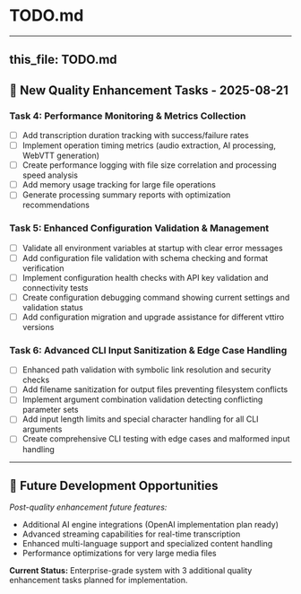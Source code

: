 # TODO.md
---
this_file: TODO.md
---




## 🎯 **New Quality Enhancement Tasks** - 2025-08-21

### Task 4: Performance Monitoring & Metrics Collection
- [ ] Add transcription duration tracking with success/failure rates
- [ ] Implement operation timing metrics (audio extraction, AI processing, WebVTT generation)
- [ ] Create performance logging with file size correlation and processing speed analysis
- [ ] Add memory usage tracking for large file operations
- [ ] Generate processing summary reports with optimization recommendations

### Task 5: Enhanced Configuration Validation & Management  
- [ ] Validate all environment variables at startup with clear error messages
- [ ] Add configuration file validation with schema checking and format verification
- [ ] Implement configuration health checks with API key validation and connectivity tests
- [ ] Create configuration debugging command showing current settings and validation status
- [ ] Add configuration migration and upgrade assistance for different vttiro versions

### Task 6: Advanced CLI Input Sanitization & Edge Case Handling
- [ ] Enhanced path validation with symbolic link resolution and security checks
- [ ] Add filename sanitization for output files preventing filesystem conflicts
- [ ] Implement argument combination validation detecting conflicting parameter sets
- [ ] Add input length limits and special character handling for all CLI arguments
- [ ] Create comprehensive CLI testing with edge cases and malformed input handling

---

## 🚀 **Future Development Opportunities**

*Post-quality enhancement future features:*
- Additional AI engine integrations (OpenAI implementation plan ready)
- Advanced streaming capabilities for real-time transcription
- Enhanced multi-language support and specialized content handling
- Performance optimizations for very large media files

**Current Status:** Enterprise-grade system with 3 additional quality enhancement tasks planned for implementation.